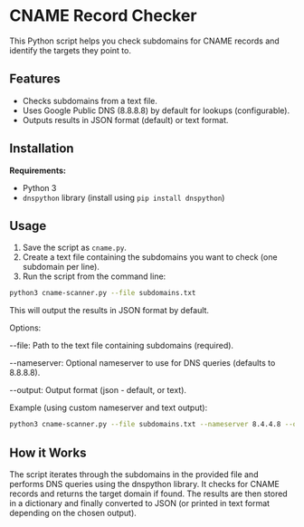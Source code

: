 # CNAME Record Checker

This Python script helps you check subdomains for CNAME records and identify the targets they point to.

## Features

* Checks subdomains from a text file.
* Uses Google Public DNS (8.8.8.8) by default for lookups (configurable).
* Outputs results in JSON format (default) or text format.

## Installation

**Requirements:**

* Python 3
* `dnspython` library (install using `pip install dnspython`)

## Usage

1. Save the script as `cname.py`.
2. Create a text file containing the subdomains you want to check (one subdomain per line).
3. Run the script from the command line:

```bash
python3 cname-scanner.py --file subdomains.txt
```

This will output the results in JSON format by default.

Options:

--file: Path to the text file containing subdomains (required).

--nameserver: Optional nameserver to use for DNS queries (defaults to 8.8.8.8).

--output: Output format (json - default, or text).

Example (using custom nameserver and text output):

```bash
python3 cname-scanner.py --file subdomains.txt --nameserver 8.4.4.8 --output text
```

## How it Works

The script iterates through the subdomains in the provided file and performs DNS queries using the dnspython library. It checks for CNAME records and returns the target domain if found. The results are then stored in a dictionary and finally converted to JSON (or printed in text format depending on the chosen output).


